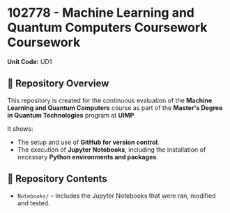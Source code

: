 # 102778 - Machine Learning and Quantum Computers Coursework Coursework
**Unit Code:** UD1

## 📌 Repository Overview  
This repository is created for the continuous evaluation of the **Machine Learning and Quantum Computers** course as part of the **Master's Degree in Quantum Technologies** program at **UIMP**.  

It shows:  
- The setup and use of **GitHub for version control**.  
- The execution of **Jupyter Notebooks**, including the installation of necessary **Python environments and packages**.  

## 📂 Repository Contents  
- `Notebooks/` – Includes the Jupyter Notebooks that were ran, modified and tested.
